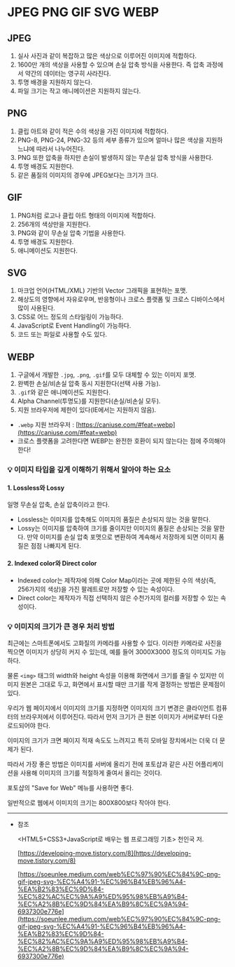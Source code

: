 # JPEG PNG GIF SVG WEBP

## JPEG

1. 실사 사진과 같이 복잡하고 많은 색상으로 이루어진 이미지에 적합하다.
2. 1600만 개의 색상을 사용할 수 있으며 손실 압축 방식을 사용한다. 즉 압축 과정에서 약간의 데이터는 영구히 사라진다.
3. 투명 배경을 지원하지 않는다.
4. 파일 크기는 작고 애니메이션은 지원하지 않는다.

## PNG

1. 클립 아트와 같이 적은 수의 색상을 가진 이미지에 적합하다.
2. PNG-8, PNG-24, PNG-32 등의 세부 종류가 있으며 얼마나 많은 색상을 지원하느냐에 따라서 나누어진다.
3. PNG 또한 압축을 하지만 손실이 발생하지 않는 무손실 압축 방식을 사용한다.
4. 투명 배경도 지원한다.
5. 같은 품질의 이미지의 경우에 JPEG보다는 크기가 크다.

## GIF

1. PNG처럼 로고나 클립 아트 형태의 이미지에 적합하다.
2. 256개의 색상만을 지원한다.
3. PNG와 같이 무손실 압축 기법을 사용한다.
4. 투명 배경도 지원한다.
5. 애니메이션도 지원한다.

## SVG

1. 마크업 언어(HTML/XML) 기반의 Vector 그래픽을 표현하는 포맷.
2. 해상도의 영향에서 자유로우며, 반응형이나 크로스 플랫폼 및 크로스 디바이스에서 많이 사용된다.
3. CSS로 어느 정도의 스타일링이 가능하다.
4. JavaScript로 Event Handling이 가능하다.
5. 코드 또는 파일로 사용할 수도 있다.

## WEBP

1. 구글에서 개발한 `.jpg`, `.png`, `.gif`를 모두 대체할 수 있는 이미지 포맷.
2. 완벽한 손실/비손실 압축 동시 지원한다(선택 사용 가능).
3. `.gif`와 같은 애니메이션도 지원한다.
4. Alpha Channel(투명도)를 지원한다(손실/비손실 모두).
5. 지원 브라우저에 제한이 있다(IE에서는 지원하지 않음).

- `.webp` 지원 브라우저 : [https://caniuse.com/#feat=webp](https://caniuse.com/#feat=webp)
- 크로스 플랫폼을 고려한다면 WEBP는 완전한 호환이 되지 않는다는 점에 주의해야 한다!

### 💡 이미지 타입을 깊게 이해하기 위해서 알아야 하는 요소

#### 1. Lossless와 Lossy

일명 무손실 압축, 손실 압축이라고 한다.

- Lossless는 이미지를 압축해도 이미지의 품질은 손상되지 않는 것을 말한다.
- Lossy는 이미지를 압축하여 크기를 줄이지만 이미지의 품질은 손상되는 것을 말한다.
  만약 이미지를 손실 압축 포맷으로 변환하여 계속해서 저장하게 되면 이미지 품질은 점점 나빠지게 된다.

#### 2. Indexed color와 Direct color

- Indexed color는 제작자에 의해 Color Map이라는 곳에 제한된 수의 색상(즉, 256가지의 색상)을 가진 팔레트로만 저장할 수 있는 속성이다.
- Direct color는 제작자가 직접 선택하지 않은 수천가지의 컬러를 저장할 수 있는 속성이다.

### 💡 이미지의 크기가 큰 경우 처리 방법

최근에는 스마트폰에서도 고화질의 카메라를 사용할 수 있다. 이러한 카메라로 사진을 찍으면 이미지가 상당히 커지 수 있는데, 예를 들어 3000X3000 정도의 이미지도 가능하다.

물론 `<img>` 태그의 width와 height 속성을 이용해 화면에서 크기를 줄일 수 있지만 이미지 원본은 그대로 두고, 화면에서 표시할 때만 크기를 작게 결정하는 방법은 문제점이 있다.

우리가 웹 페이지에서 이미지의 크기를 지정하면 이미지의 크기 변경은 클라이언트 컴퓨터의 브라우저에서 이루어진다. 따라서 먼저 크기가 큰 원본 이미지가 서버로부터 다운로드되어야 한다.

이미지의 크기가 크면 페이지 적재 속도도 느려지고 특히 모바일 장치에서는 더욱 더 문제가 된다.

따라서 가장 좋은 방법은 이미지를 서버에 올리기 전에 포토샵과 같은 사진 어플리케이션을 사용해 이미지의 크기를 적절하게 줄여서 올리는 것이다.

포토샵의 "Save for Web" 메뉴를 사용하면 좋다.

일반적으로 웹에서 이미지의 크기는 800X800보다 작아야 한다.

---

- 참조

  <HTML5+CSS3+JavaScript로 배우는 웹 프로그래밍 기초> 천인국 저.

  [https://developing-move.tistory.com/8](https://developing-move.tistory.com/8)

  [https://soeunlee.medium.com/web%EC%97%90%EC%84%9C-png-gif-jpeg-svg-%EC%A4%91-%EC%96%B4%EB%96%A4-%EA%B2%83%EC%9D%84-%EC%82%AC%EC%9A%A9%ED%95%98%EB%A9%B4-%EC%A2%8B%EC%9D%84%EA%B9%8C%EC%9A%94-6937300e776e](https://soeunlee.medium.com/web%EC%97%90%EC%84%9C-png-gif-jpeg-svg-%EC%A4%91-%EC%96%B4%EB%96%A4-%EA%B2%83%EC%9D%84-%EC%82%AC%EC%9A%A9%ED%95%98%EB%A9%B4-%EC%A2%8B%EC%9D%84%EA%B9%8C%EC%9A%94-6937300e776e)
